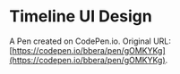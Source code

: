 # Timeline UI Design

A Pen created on CodePen.io. Original URL: [https://codepen.io/bbera/pen/gOMKYKg](https://codepen.io/bbera/pen/gOMKYKg).



